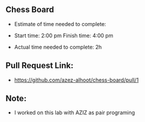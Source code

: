 ## Chess Board
- Estimate of time needed to complete:
- Start time: 2:00 pm Finish time: 4:00 pm

- Actual time needed to complete: 2h

## Pull Request Link:
- https://github.com/azez-alhoot/chess-board/pull/1

## Note:
- I worked on this lab with AZIZ as pair programing